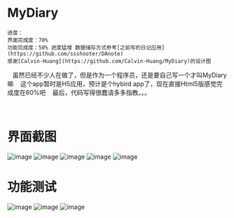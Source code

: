 # MyDiary
    进度：
    界面完成度：70%
    功能完成度：50% 进度猛增 数据储存方式参考[之前写的日记应用](https://github.com/ssshooter/DAnote) 
    感谢[Calvin-Huang](https://github.com/Calvin-Huang/MyDiary)的设计图
    虽然已经不少人在做了，但是作为一个程序员，还是要自己写一个才叫MyDiary嘛
    这个app暂时是H5应用，预计是个hybird app了，现在直接Html5版感觉完成度在60%吧
    最后，代码写得很蠢请多多指教。。。

    
# 界面截图
![image](https://github.com/ssshooter/MyDiary/blob/master/Screenshots/02.png)
![image](https://github.com/ssshooter/MyDiary/blob/master/Screenshots/03.png)
![image](https://github.com/ssshooter/MyDiary/blob/master/Screenshots/04.png)
![image](https://github.com/ssshooter/MyDiary/blob/master/Screenshots/08.png)
![image](https://github.com/ssshooter/MyDiary/blob/master/Screenshots/09.png)

# 功能测试
![image](https://github.com/ssshooter/MyDiary/blob/master/Screenshots/05.png)
![image](https://github.com/ssshooter/MyDiary/blob/master/Screenshots/07.png)
![image](https://github.com/ssshooter/MyDiary/blob/master/Screenshots/10.png)
